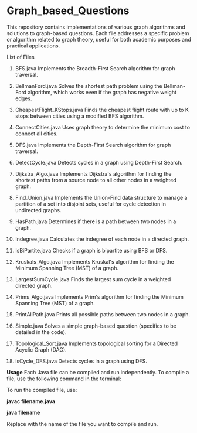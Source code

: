 # Graph_based_Questions
This repository contains implementations of various graph algorithms and solutions to graph-based questions. Each file addresses a specific problem or algorithm related to graph theory, useful for both academic purposes and practical applications.

List of Files
1) BFS.java
Implements the Breadth-First Search algorithm for graph traversal.

2) BellmanFord.java
Solves the shortest path problem using the Bellman-Ford algorithm, which works even if the graph has negative weight edges.

3) CheapestFlight_KStops.java
Finds the cheapest flight route with up to K stops between cities using a modified BFS algorithm.

4) ConnectCities.java
Uses graph theory to determine the minimum cost to connect all cities.

5) DFS.java
Implements the Depth-First Search algorithm for graph traversal.

6) DetectCycle.java
Detects cycles in a graph using Depth-First Search.

7) Dijkstra_Algo.java
Implements Dijkstra's algorithm for finding the shortest paths from a source node to all other nodes in a weighted graph.

8) Find_Union.java
Implements the Union-Find data structure to manage a partition of a set into disjoint sets, useful for cycle detection in undirected graphs.

9) HasPath.java
Determines if there is a path between two nodes in a graph.

10) Indegree.java
Calculates the indegree of each node in a directed graph.

11) IsBiPartite.java
Checks if a graph is bipartite using BFS or DFS.

12) Kruskals_Algo.java
Implements Kruskal's algorithm for finding the Minimum Spanning Tree (MST) of a graph.

13) LargestSumCycle.java
Finds the largest sum cycle in a weighted directed graph.

14) Prims_Algo.java
Implements Prim's algorithm for finding the Minimum Spanning Tree (MST) of a graph.

15) PrintAllPath.java
Prints all possible paths between two nodes in a graph.

16) Simple.java
Solves a simple graph-based question (specifics to be detailed in the code).

17) Topological_Sort.java
Implements topological sorting for a Directed Acyclic Graph (DAG).

18) isCycle_DFS.java
Detects cycles in a graph using DFS.

**Usage**
Each Java file can be compiled and run independently. To compile a file, use the following command in the terminal:

To run the compiled file, use:

**javac filename.java**

**java filename**

Replace <filename> with the name of the file you want to compile and run.
